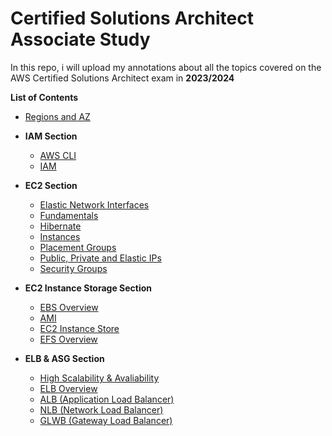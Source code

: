 # Certified Solutions Architect Associate Study 

In this repo, i will upload my annotations about all the topics covered on the AWS Certified Solutions Architect exam in **2023/2024**

**List of Contents**
* [Regions and AZ](https://github.com/felipeNeves93/certified-solutions-architect-associate-study/blob/master/regions-az/regions-az.md)

* **IAM Section**
    * [AWS CLI](https://github.com/felipeNeves93/certified-solutions-architect-associate-study/blob/master/iam-aws-cli/aws-cli-topics.md)
    * [IAM](https://github.com/felipeNeves93/certified-solutions-architect-associate-study/blob/master/iam-aws-cli/iam-topics.md)

* **EC2 Section**
    * [Elastic Network Interfaces](https://github.com/felipeNeves93/certified-solutions-architect-associate-study/blob/master/ec2/elastic-network-interfaces.md)
    * [Fundamentals](https://github.com/felipeNeves93/certified-solutions-architect-associate-study/blob/master/ec2/ec2-fundamentals.md)
    * [Hibernate](https://github.com/felipeNeves93/certified-solutions-architect-associate-study/blob/master/ec2/ec2-hibernate.md)
    * [Instances](https://github.com/felipeNeves93/certified-solutions-architect-associate-study/blob/master/ec2/ec2-instances.md)
    * [Placement Groups](https://github.com/felipeNeves93/certified-solutions-architect-associate-study/blob/master/ec2/ec2-placement-groups.md)
    * [Public, Private and Elastic IPs](https://github.com/felipeNeves93/certified-solutions-architect-associate-study/blob/master/ec2/private-public-elastic-ip.md)
    * [Security Groups](https://github.com/felipeNeves93/certified-solutions-architect-associate-study/blob/master/ec2/security-groups.md)

* **EC2 Instance Storage Section**
    * [EBS Overview](https://github.com/felipeNeves93/certified-solutions-architect-associate-study/blob/master/ec2-instance-storage/ebs-overview.md)
    * [AMI](https://github.com/felipeNeves93/certified-solutions-architect-associate-study/blob/master/ec2-instance-storage/ami-overview.md)
    * [EC2 Instance Store](https://github.com/felipeNeves93/certified-solutions-architect-associate-study/blob/master/ec2-instance-storage/ec2-instance-store.md)
    * [EFS Overview](https://github.com/felipeNeves93/certified-solutions-architect-associate-study/blob/master/ec2-instance-storage/efs-overview.md)
* **ELB & ASG Section**
     * [High Scalability & Avaliability](https://github.com/felipeNeves93/certified-solutions-architect-associate-study/blob/master/elb-asg/high-avaliability-scalability.md)
     * [ELB Overview](https://github.com/felipeNeves93/certified-solutions-architect-associate-study/blob/master/elb-asg/elb-overview.md)
     * [ALB (Application Load Balancer)](https://github.com/felipeNeves93/certified-solutions-architect-associate-study/blob/master/elb-asg/alb.md)
     * [NLB (Network Load Balancer)](https://github.com/felipeNeves93/certified-solutions-architect-associate-study/blob/master/elb-asg/nlb.md)
     * [GLWB (Gateway Load Balancer)](https://github.com/felipeNeves93/certified-solutions-architect-associate-study/blob/master/elb-asg/gwlb.md)
    


